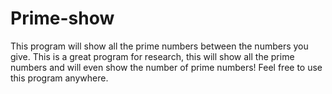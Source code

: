 # Prime-show
This program will show all the prime numbers between the numbers you give.
This is a great program for research, this will show all the prime numbers and will even show the number of prime numbers! Feel free to use this program anywhere.
